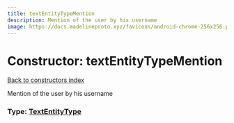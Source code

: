 ```yaml
---
title: textEntityTypeMention
description: Mention of the user by his username
image: https://docs.madelineproto.xyz/favicons/android-chrome-256x256.png
---
```

# Constructor: textEntityTypeMention  
[Back to constructors index](index.md)



Mention of the user by his username




### Type: [TextEntityType](../types/TextEntityType.md)


